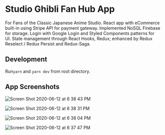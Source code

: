 # Studio Ghibli Fan Hub App

For Fans of the Classic Japanese Anime Studio. React app with eCommerce built-in using Stripe API for payment gateway. Implemented NoSQL Firebase for storage. Login with Google Login and Styled Components patterns for UI. State management through React Hooks, Redux; enhanced by Redux Reselect / Redux Persist and Redux-Saga.

## Development

Run`yarn` and `yarn dev` from root directory.

## App Screenshots

![Screen Shot 2020-06-12 at 6 38 43 PM](https://user-images.githubusercontent.com/15071636/84554126-1eef4000-acdc-11ea-83b1-a54417e88c13.png)

![Screen Shot 2020-06-12 at 6 38 31 PM](https://user-images.githubusercontent.com/15071636/84554127-2282c700-acdc-11ea-96bf-db3f3ca13bd3.png)

![Screen Shot 2020-06-12 at 6 38 04 PM](https://user-images.githubusercontent.com/15071636/84554129-26164e00-acdc-11ea-988c-5975cc63452a.png)

![Screen Shot 2020-06-12 at 6 37 47 PM](https://user-images.githubusercontent.com/15071636/84554135-29113e80-acdc-11ea-8fce-ad210e705cd0.png)

